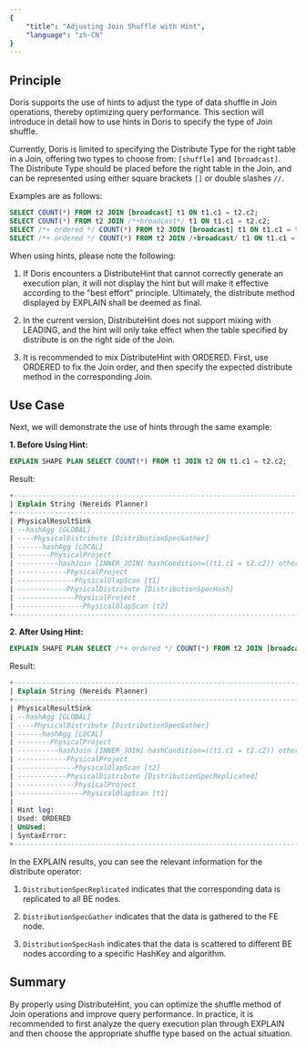 ```yaml
---
{
    "title": "Adjusting Join Shuffle with Hint",
    "language": "zh-CN"
}
---
```


<!-- 
Licensed to the Apache Software Foundation (ASF) under one
or more contributor license agreements.  See the NOTICE file
distributed with this work for additional information
regarding copyright ownership.  The ASF licenses this file
to you under the Apache License, Version 2.0 (the
"License"); you may not use this file except in compliance
with the License.  You may obtain a copy of the License at

  http://www.apache.org/licenses/LICENSE-2.0

Unless required by applicable law or agreed to in writing,
software distributed under the License is distributed on an
"AS IS" BASIS, WITHOUT WARRANTIES OR CONDITIONS OF ANY
KIND, either express or implied.  See the License for the
specific language governing permissions and limitations
under the License.
-->

## Principle

Doris supports the use of hints to adjust the type of data shuffle in Join operations, thereby optimizing query performance. This section will introduce in detail how to use hints in Doris to specify the type of Join shuffle.

Currently, Doris is limited to specifying the Distribute Type for the right table in a Join, offering two types to choose from: `[shuffle]` and `[broadcast]`. The Distribute Type should be placed before the right table in the Join, and can be represented using either square brackets `[]` or double slashes `//`.

Examples are as follows:

```sql
SELECT COUNT(*) FROM t2 JOIN [broadcast] t1 ON t1.c1 = t2.c2;
SELECT COUNT(*) FROM t2 JOIN /*+broadcast*/ t1 ON t1.c1 = t2.c2;
SELECT /*+ ordered */ COUNT(*) FROM t2 JOIN [broadcast] t1 ON t1.c1 = t2.c2;
SELECT /*+ ordered */ COUNT(*) FROM t2 JOIN /+broadcast/ t1 ON t1.c1 = t2.c2;
```

When using hints, please note the following:

1. If Doris encounters a DistributeHint that cannot correctly generate an execution plan, it will not display the hint but will make it effective according to the "best effort" principle. Ultimately, the distribute method displayed by EXPLAIN shall be deemed as final.

2. In the current version, DistributeHint does not support mixing with LEADING, and the hint will only take effect when the table specified by distribute is on the right side of the Join.

3. It is recommended to mix DistributeHint with ORDERED. First, use ORDERED to fix the Join order, and then specify the expected distribute method in the corresponding Join.

## Use Case

Next, we will demonstrate the use of hints through the same example:

**1. Before Using Hint:**

```sql
EXPLAIN SHAPE PLAN SELECT COUNT(*) FROM t1 JOIN t2 ON t1.c1 = t2.c2;
```

Result:

```sql
+----------------------------------------------------------------------------------+  
| Explain String (Nereids Planner)                                                 |  
+----------------------------------------------------------------------------------+  
| PhysicalResultSink                                                               |  
| --hashAgg [GLOBAL]                                                               |  
| ----PhysicalDistribute [DistributionSpecGather]                                  |  
| ------hashAgg [LOCAL]                                                            |  
| --------PhysicalProject                                                          |  
| ----------hashJoin [INNER_JOIN] hashCondition=((t1.c1 = t2.c2)) otherCondition=()|  
| ------------PhysicalProject                                                      |  
| --------------PhysicalOlapScan [t1]                                              |  
| ------------PhysicalDistribute [DistributionSpecHash]                            |  
| --------------PhysicalProject                                                    |  
| ----------------PhysicalOlapScan [t2]                                            |  
+----------------------------------------------------------------------------------+
```

**2. After Using Hint:**

```sql
EXPLAIN SHAPE PLAN SELECT /*+ ordered */ COUNT(*) FROM t2 JOIN [broadcast] t1 ON t1.c1 = t2.c2;
```

Result:

```sql
+----------------------------------------------------------------------------------+  
| Explain String (Nereids Planner)                                                 |  
+----------------------------------------------------------------------------------+  
| PhysicalResultSink                                                               |  
| --hashAgg [GLOBAL]                                                               |  
| ----PhysicalDistribute [DistributionSpecGather]                                  |  
| ------hashAgg [LOCAL]                                                            |  
| --------PhysicalProject                                                          |  
| ----------hashJoin [INNER_JOIN] hashCondition=((t1.c1 = t2.c2)) otherCondition=()|  
| ------------PhysicalProject                                                      |  
| --------------PhysicalOlapScan [t2]                                              |  
| ------------PhysicalDistribute [DistributionSpecReplicated]                      |  
| --------------PhysicalProject                                                    |  
| ----------------PhysicalOlapScan [t1]                                            |  
|                                                                                  |  
| Hint log:                                                                        |  
| Used: ORDERED                                                                    |  
| UnUsed:                                                                          |  
| SyntaxError:                                                                     |  
+----------------------------------------------------------------------------------+
```

In the EXPLAIN results, you can see the relevant information for the distribute operator:

1. `DistributionSpecReplicated` indicates that the corresponding data is replicated to all BE nodes.

2. `DistributionSpecGather` indicates that the data is gathered to the FE node.

3. `DistributionSpecHash` indicates that the data is scattered to different BE nodes according to a specific HashKey and algorithm.

## Summary

By properly using DistributeHint, you can optimize the shuffle method of Join operations and improve query performance. In practice, it is recommended to first analyze the query execution plan through EXPLAIN and then choose the appropriate shuffle type based on the actual situation.